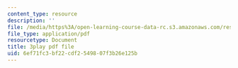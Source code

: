 ```yaml
---
content_type: resource
description: ''
file: /media/https%3A/open-learning-course-data-rc.s3.amazonaws.com/res-18-010-a-2020-vision-of-linear-algebra-spring-2020/6ef71fc3bf22cdf2549807f3b26e125b_YrHlHbtiSM0.pdf
file_type: application/pdf
resourcetype: Document
title: 3play pdf file
uid: 6ef71fc3-bf22-cdf2-5498-07f3b26e125b
---
```

